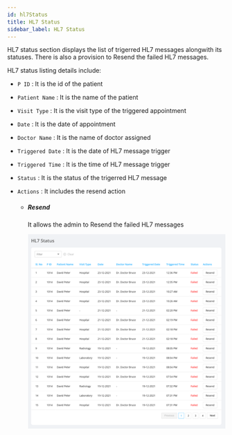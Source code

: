 ```yaml
---
id: hl7Status
title: HL7 Status
sidebar_label: HL7 Status
---
```


HL7 status section displays the list of trigerred HL7 messages alongwith its statuses. There is also a provision to Resend the failed HL7 messages.

HL7 status listing details include:

- `P ID` : It is the id of the patient
- `Patient Name` : It is the name of the patient
- `Visit Type` : It is the visit type of the triggered appointment
- `Date` : It is the date of appointment
- `Doctor Name` : It is the name of doctor assigned
- `Triggered Date` : It is the date of HL7 message trigger
- `Triggered Time` : It is the time of HL7 message trigger
- `Status` : It is the status of the trigerred HL7 message
- `Actions` : It includes the resend action

  - ##### Resend

    It allows the admin to Resend the failed HL7 messages

    ![hl7](assets/hl7Status/hl7StatusListing.png)
